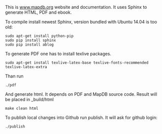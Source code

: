 This is www.mapdb.org website and documentation. It uses Sphinx to generate HTML, PDF and ebook.

To compile install newest Sphinx, version bundled with Ubuntu 14.04 is too old:

    sudo apt-get install python-pip
    sudo pip install sphinx
    sudo pip install ablog

To generate PDF one has to install texlive packages.

    sudo apt-get install texlive-latex-base texlive-fonts-recommended texlive-latex-extra

Than run

    ./pdf


And generate html. It depends on PDF and MapDB source code. Result will be placed in _build/html

    make clean html

To publish local changes into Github run publish. It will ask for
github login:

    ./publish


